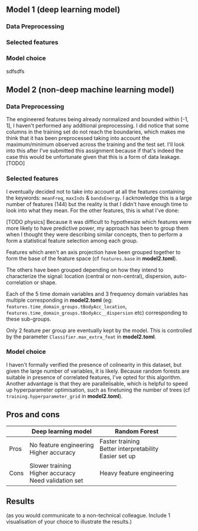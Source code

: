 ## Model 1 (deep learning model)
### Data Preprocessing

### Selected features

### Model choice
sdfsdfs

## Model 2 (non-deep machine learning model)
### Data Preprocessing
The engineered features being already normalized and bounded within [-1, 1], I haven't performed any additional preprocessing. I did notice that some columns in the training set do not reach the boundaries, which makes me think that it has been preprocessed taking into account the maximum/minimum observed across the training and the test set. I'll look into this after I've submitted this assignment because if that's indeed the case this would be unfortunate given that this is a form of data leakage. [TODO]

### Selected features
I eventually decided not to take into account at all the features containing the keywords: `meanFreq`, `maxInds` & `bandsEnergy`. I acknowledge this is a large number of features (144) but the reality is that I didn't have enough time to look into what they mean. For the other features, this is what I've done:

[TODO physics] Because it was difficult to hypothesize which features were more likely to have predictive power, my approach has been to group them when I thought they were describing similar concepts, then to perform a form a statistical feature selection among each group.

Features which aren't an axis projection have been grouped together to form the base of the feature space (cf `features.base` in __model2.toml__).

The others have been grouped depending on how they intend to characterize the signal: location (central or non-central), dispersion, auto-correlation or shape.

Each of the 5 time domain variables and 3 frequency domain variables has multiple corresponding in __model2.toml__ (eg: `features.time_domain_groups.tBodyAcc_location`, `features.time_domain_groups.tBodyAcc__dispersion` etc) corresponding to these sub-groups.

Only 2 feature per group are eventually kept by the model. This is controlled by the parameter `Classifier.max_extra_feat` in __model2.toml__.

### Model choice

I haven't formally verified the presence of colinearity in this dataset, but given the large number of variables, it is likely. Because random forests are suitable in presence of correlated features, I've opted for this algorithm. Another advantage is that they are parallelisable, which is helpful to speed up hyperparameter optimisation, such as finetuning the number of trees (cf `training.hyperparameter_grid` in __model2.toml__).

## Pros and cons

|             | Deep learning model | Random Forest |
| ----------- | ------------------- | ------------- |
| Pros        | No feature engineering<br>Higher accuracy | Faster training<br>Better interpretability<br>Easier set up |
| Cons        | Slower training<br>Higher accuracy<br>Need validation set | Heavy feature engineering |

## Results
(as you would communicate to a non-technical colleague. Include 1
visualisation of your choice to illustrate the results.)

